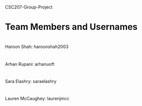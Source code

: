 CSC207-Group-Project

# Team Members and Usernames
#
 Haroon Shah: haroonshah2003
 #
 Arhan Rupani: arhanuoft
 #
 Sara Elashry: saraelashry
 #
 Lauren McCaughey: laurenjmcc
